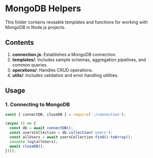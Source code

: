 # MongoDB Helpers

This folder contains reusable templates and functions for working with MongoDB in Node.js projects.

## Contents
1. **connection.js**: Establishes a MongoDB connection.
2. **templates/**: Includes sample schemas, aggregation pipelines, and common queries.
3. **operations/**: Handles CRUD operations.
4. **utils/**: Includes validation and error handling utilities.

## Usage
### 1. Connecting to MongoDB
```javascript
const { connectDB, closeDB } = require('./connection');

(async () => {
  const db = await connectDB();
  const usersCollection = db.collection('users');
  const allUsers = await usersCollection.find().toArray();
  console.log(allUsers);
  await closeDB();
})();